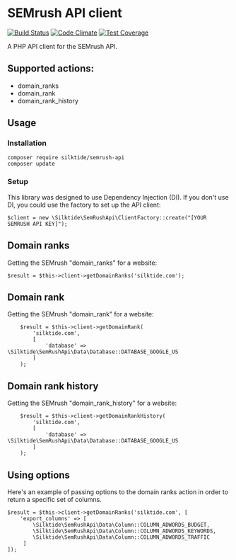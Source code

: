 # SEMrush API client

[![Build Status](https://travis-ci.org/silktide/semrush-api.svg?branch=master)](https://travis-ci.org/silktide/semrush-api)
[![Code Climate](https://codeclimate.com/github/silktide/semrush-api/badges/gpa.svg)](https://codeclimate.com/github/silktide/semrush-api)
[![Test Coverage](https://codeclimate.com/github/silktide/semrush-api/badges/coverage.svg)](https://codeclimate.com/github/silktide/semrush-api)

A PHP API client for the SEMrush API.

## Supported actions:

* domain_ranks
* domain_rank
* domain_rank_history

## Usage

### Installation

    composer require silktide/semrush-api
    composer update

### Setup

This library was designed to use Dependency Injection (DI). If you don't use DI, you could use the factory to set up the API client:

    $client = new \Silktide\SemRushApi\ClientFactory::create("[YOUR SEMRUSH API KEY]");
        
        
## Domain ranks

Getting the SEMrush "domain_ranks" for a website:

    $result = $this->client->getDomainRanks('silktide.com');
        
## Domain rank

Getting the SEMrush "domain_rank" for a website:

        $result = $this->client->getDomainRank(
            'silktide.com', 
            [
                'database' => \Silktide\SemRushApi\Data\Database::DATABASE_GOOGLE_US
            ]
        );
        
## Domain rank history

Getting the SEMrush "domain_rank_history" for a website:

        $result = $this->client->getDomainRankHistory(
            'silktide.com', 
            [
                'database' => \Silktide\SemRushApi\Data\Database::DATABASE_GOOGLE_US
            ]
        );
        
## Using options

Here's an example of passing options to the domain ranks action in order to return a specific set of columns.

    $result = $this->client->getDomainRanks('silktide.com', [
        'export_columns' => [
            \Silktide\SemRushApi\Data\Column::COLUMN_ADWORDS_BUDGET,
            \Silktide\SemRushApi\Data\Column::COLUMN_ADWORDS_KEYWORDS,
            \Silktide\SemRushApi\Data\Column::COLUMN_ADWORDS_TRAFFIC
         ]
    ]);
